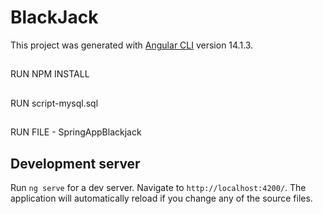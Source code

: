 # BlackJack

This project was generated with [Angular CLI](https://github.com/angular/angular-cli) version 14.1.3.

##

RUN NPM INSTALL

##

RUN script-mysql.sql

##

RUN FILE - SpringAppBlackjack

## Development server

Run `ng serve` for a dev server. Navigate to `http://localhost:4200/`. The application will automatically reload if you change any of the source files.
